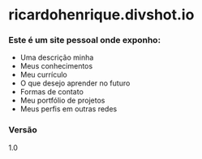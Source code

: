 # ricardohenrique.divshot.io
### Este é um site pessoal onde exponho:

  - Uma descrição minha
  - Meus conhecimentos
  - Meu currículo
  - O que desejo aprender no futuro
  - Formas de contato
  - Meu portfólio de projetos
  - Meus perfis em outras redes
  
### Versão

1.0


